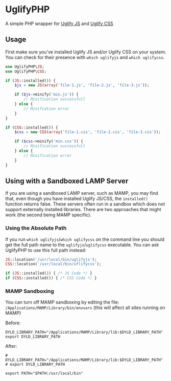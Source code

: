 # UglifyPHP

A simple PHP wrapper for [Uglify JS](https://github.com/mishoo/UglifyJS2) and [Uglify CSS](https://github.com/fmarcia/UglifyCSS)

## Usage

First make sure you've installed Uglify JS and/or Uglify CSS on your system. You can check for their presence with `which uglifyjs` and `which uglifycss`.

```php
use UglifyPHP\JS;
use UglifyPHP\CSS;

if (JS::installed()) {
    $js = new JS(array('file-1.js', 'file-2.js', 'file-3.js'));

    if ($js->minify('min.js')) {
        // Minification successfull
    } else {
        // Minifcation error
    }
}

if (CSS::installed()) {
    $css = new CSS(array('file-1.css', 'file-2.css', 'file-3.css'));

    if ($css->minify('min.css')) {
        // Minification successfull
    } else {
        // Minification error
    }
}
```

## Using with a Sandboxed LAMP Server

If you are using a sandboxed LAMP server, such as MAMP, you may find that, even though you have installed Uglify JS/CSS, the `installed()` function returns false. These servers often run in a sandbox which does not support externally installed libraries. There are two approaches that might work (the second being MAMP specific).

### Using the Absolute Path

If you run `which uglifyjs`/`which uglifycss` on the command line you should get the full path name to the `uglifyjs`/`uglifycss` executable. You can ask UglifyPHP to use this full path instead:

```php
JS::location('/usr/local/bin/uglifyjs');
CSS::location('/usr/local/bin/uflifycss');

if (JS::installed()) { /* JS Code */ }
if (CSS::installed()) { /* CSS Code */ }
```

### MAMP Sandboxing

You can turn off MAMP sandboxing by editing the file: `/Applications/MAMP/Library/bin/envvars` (this will affect all sites running on MAMP)

Before:
```
DYLD_LIBRARY_PATH="/Applications/MAMP/Library/lib:$DYLD_LIBRARY_PATH"
export DYLD_LIBRARY_PATH
```

After:
```
# DYLD_LIBRARY_PATH="/Applications/MAMP/Library/lib:$DYLD_LIBRARY_PATH"
# export DYLD_LIBRARY_PATH

export PATH="$PATH:/usr/local/bin"
```